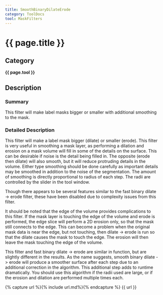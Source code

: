 ```yaml
---
title: SmoothBinaryDilateErode
category: ToolDocs 
tool: MaskFilters 
---
```


# {{ page.title }} 

## Category

**{{ page.tool }}**

## Description

### Summary

This filter will make label masks bigger or smaller with additional smoothing to the mask.

### Detailed Description

This filter will make a label mask bigger (dilate) or smaller (erode). This filter is very useful in smoothing a mask layer, as performing a dilation and erosion on a mask volume will fill in some of the details on the surface. This can be desirable if noise is the detail being filled in. The opposite (erode then dilate) will also smooth, but it will reduce protruding details in the volume. Either type smoothing should be done carefully as important details may be smoothed in addition to the noise of the segmentation. The amount of smoothing is directly proportional to radius of each step. The radii are controlled by the slider in the tool window.

Though there appears to be several features similar to the fast binary dilate -> erode filter, these have been disabled due to complexity issues from this filter.

It should be noted that the edge of the volume provides complications to this filter. If the mask layer is touching the edge of the volume and erode is performed, the edge slice will perform a 2D erosion only, so that the mask still connects to the edge. This can become a problem when the original mask data is near the edge, but not touching, then dilate -> erode is run so that the dilate causes the mask to touch the edge. The erosion will then leave the mask touching the edge of the volume.

This filter and fast binary dilate -> erode are similar in function, but are slightly different in the results. As the name suggests, smooth binary dilate -> erode will produce a smoother surface after each step due to an additional correction in the algorithm. This additional step adds to runtime dramatically. You should use this algorithm if the radii used are large, or if the erosion and dilation are performed multiple times each.

{% capture url %}{% include url.md%}{% endcapture %}
{{ url }}

